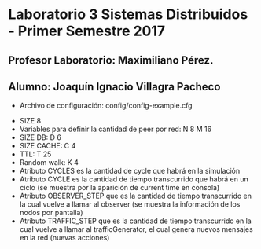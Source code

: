 Laboratorio 3 Sistemas Distribuidos - Primer Semestre 2017
=============================================

Profesor Laboratorio: Maximiliano Pérez.
---------------------------------------------------
Alumno: Joaquín Ignacio Villagra Pacheco
---------------------------------------------------

* Archivo de configuración: config/config-example.cfg

- SIZE 8
- Variables para definir la cantidad de peer por red: N 8 M 16
- SIZE DB: D 6
- SIZE CACHE: C 4
- TTL: T 25
- Random walk: K 4
- Atributo CYCLES es la cantidad de cycle que habrá en la simulación
- Atributo CYCLE es la cantidad de tiempo transcurrido que habrá en un ciclo (se muestra por la aparición de current time en consola)
- Atributo OBSERVER_STEP que es la cantidad de tiempo transcurrido en la cual vuelve a llamar al observer (se muestra la información de los nodos por pantalla)
- Atributo TRAFFIC_STEP que es la cantidad de tiempo transcurrido en la cual vuelve a llamar al trafficGenerator, el cual genera nuevos mensajes en la red (nuevas acciones)

